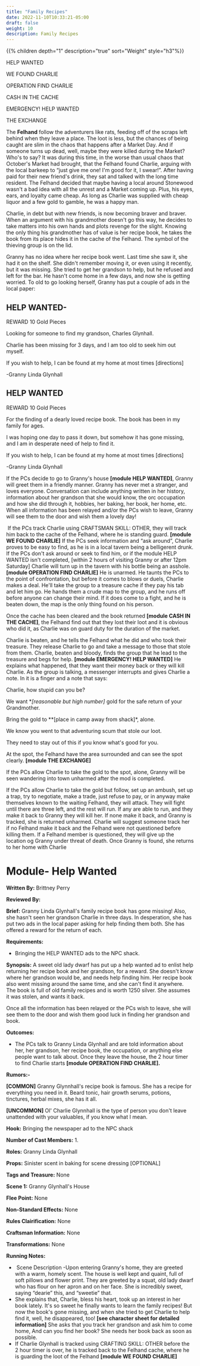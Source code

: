 ```yaml
---
title: "Family Recipes"
date: 2022-11-10T10:33:21-05:00
draft: false
weight: 10
description: Family Recipes
---
```


{{% children depth="1" description="true"  sort="Weight" style="h3"%}}

HELP WANTED

WE FOUND CHARLIE

OPERATION FIND CHARLIE

CASH IN THE CACHE

EMERGENCY! HELP WANTED

THE EXCHANGE

The **Felhand** follow the adventurers like rats, feeding off of the scraps left behind when they leave a place. The loot is less, but the chances of being caught are slim in the chaos that happens after a Market Day. And if someone turns up dead, well, maybe they were killed during the Market? Who's to say? It was during this time, in the worse than usual chaos that October's Market had brought, that the Felhand found Charlie, arguing with the local barkeep to “just give me one! I'm good for it, I swear!”. After having paid for their new friend's drink, they sat and talked with the long time resident. The Felhand decided that maybe having a local around Stonewood wasn't a bad idea with all the unrest and a Market coming up. Plus, his eyes, ears, and loyalty came cheap. As long as Charlie was supplied with cheap liquor and a few gold to gamble, he was a happy man. 

Charlie, in debt but with new friends, is now becoming braver and braver. When an argument with his grandmother doesn't go this way, he decides to take matters into his own hands and plots revenge for the slight. Knowing the only thing his grandmother has of value is her recipe book, he takes the book from its place hides it in the cache of the Felhand. The symbol of the thieving group is on the lid.

Granny has no idea where her recipe book went. Last time she saw it, she had it on the shelf. She didn't remember moving it, or even using it recently, but it was missing. She tried to get her grandson to help, but he refused and left for the bar. He hasn't come home in a few days, and now she is getting worried. To old to go looking herself, Granny has put a couple of ads in the local paper:

## HELP WANTED- 

REWARD 10 Gold Pieces

Looking for someone to find my grandson, Charles Glynhall. 

Charlie has been missing for 3 days, and I am too old to seek him out myself.

If you wish to help, I can be found at my home at most times [directions]

-Granny Linda Glynhall

## HELP WANTED

REWARD 10 Gold Pieces 

For the finding of a dearly loved recipe book. The book has been in my family for ages.

I was hoping one day to pass it down, but somehow it has gone missing, and I am in desperate need of help to find it. 

If you wish to help, I can be found at my home at most times [directions]

-Granny Linda Glynhall

If the PCs decide to go to Granny's house **[module HELP WANTED]**, Granny will greet them in a friendly manner. Granny has never met a stranger, and loves everyone. Conversation can include anything written in her history, information about her grandson that she would know, the orc occupation and how she did through it, hobbies, her baking, her book, her home, etc. When all information has been relayed and/or the PCs wish to leave, Granny will see them to the door and wish them a lovely day!

​	If the PCs track Charlie using CRAFTSMAN SKILL: OTHER, they will track him back to the cache of the Felhand, where he is standing guard. **[module WE FOUND CHARLIE]** If the PCs seek information and “ask around”, Charlie proves to be easy to find, as he is in a local tavern being a belligerent drunk. If the PCs don't ask around or seek to find him, or if the module HELP WANTED isn't completed, [within 2 hours of visiting Granny or after 12pm Saturday]  Charlie will turn up in the tavern with his bottle being an asshole. **[module OPERATION FIND CHARLIE]** He is unarmed. He taunts the PCs to the point of confrontation, but before it comes to blows or duels, Charlie makes a deal. He'll take the group to a treasure cache if they pay his tab and let him go. He hands them a crude map to the group, and he runs off before anyone can change their mind. If it does come to a fight, and he is beaten down, the map is the only thing found on his person.

Once the cache has been cleared and the book returned **[module CASH IN THE CACHE]**, the Felhand find out that they lost their loot and it is obvious who did it, as Charlie was on guard duty for the duration of the market. 

Charlie is beaten, and he tells the Felhand what he did and who took their treasure. They release Charlie to go and take a message to those that stole from them. Charlie, beaten and bloody, finds the group that he lead to the treasure and begs for help. **[module EMERGENCY! HELP WANTED]** He explains what happened, that they want their money back or they will kill Charlie. As the group is talking, a messenger interrupts and gives Charlie a note. In it is a finger and a note that says:

Charlie, how stupid can you be? 

We want **[reasonable but high number]* gold for the safe return of your Grandmother.

Bring the gold to **[place in camp away from shack]*, alone.

We know you went to that adventuring scum that stole our loot.

They need to stay out of this if you know what's good for you.

At the spot, the Felhand have the area surrounded and can see the spot clearly. **[module THE EXCHANGE]**

If the PCs allow Charlie to take the gold to the spot, alone, Granny will be seen wandering into town unharmed after the mod is completed.

If the PCs allow Charlie to take the gold but follow, set up an ambush, set up a trap, try to negotiate, make a trade, just refuse to pay, or in anyway make themselves known to the waiting Felhand, they will attack. They will fight until there are three left, and the rest will run. If any are able to run, and they make it back to Granny they will kill her. If none make it back, and Granny is tracked, she is returned unharmed. Charlie will suggest someone track her if no Felhand make it back and the Felhand were not questioned before killing them. If a Felhand member is questioned, they will give up the location og Granny under threat of death. Once Granny is found, she returns to her home with Charlie

# Module- Help Wanted

**Written By:** Brittney Perry

**Reviewed By:**

**Brief:** Granny Linda Glynhall's family recipe book has gone missing! Also, she hasn't seen her grandson Charlie in three days. In desperation, she has put two ads in the local paper asking for help finding them both. She has offered a reward for the return of each.

**Requirements:**

- Bringing the HELP WANTED ads to the NPC shack.

**Synopsis:**  A sweet old lady dwarf has put up a help wanted ad to enlist help returning her recipe book and her grandson, for a reward. She doesn't know where her grandson would be, and needs help finding him. Her recipe book also went missing around the same time, and she can't find it anywhere. The book is full of old family recipes and is worth 1250 silver. She assumes it was stolen, and wants it back.

Once all the information has been relayed or the PCs wish to leave, she will see them to the door and wish them good luck in finding her grandson and book.

**Outcomes:** 

- The PCs talk to Granny Linda Glynhall and are told information about her, her grandson, her recipe book, the occupation, or anything else people want to talk about. Once they leave the house, the 2 hour timer to find Charlie starts **[module OPERATION FIND CHARLIE].**

**Rumors:-**

**[COMMON]** Granny Glynnhall's recipe book is famous. She has a recipe for everything you need in it. Beard tonic, hair growth serums, potions, tinctures, herbal mixes, she has it all. 

**[UNCOMMON]** Ol' Charlie Glynnhall is the type of person you don't leave unattended with your valuables, if you know what I mean.

**Hook:** Bringing the newspaper ad to the NPC shack

**Number of Cast Members:** 1.

**Roles:** Granny Linda Glynhall 

**Props:** Sinister scent in baking for scene dressing [OPTIONAL] 

**Tags and Treasure:** None

**Scene 1:** Granny Glynhall's House

**Flee Point:** None

**Non-Standard Effects:** None

**Rules Clairification:** None

**Craftsman Information:** None

**Transformations:** None

**Running Notes:** 

- ​	Scene Description -Upon entering Granny's home, they are greeted with a warm, homely scent. The house is well kept and quaint, full of soft pillows and flower print. They are greeted by a squat, old lady dwarf who has flour on her apron and on her face. She is incredibly sweet, saying “dearie” this, and “sweetie” that.  
- She explains that, Charlie, bless his heart, took up an interest in her book lately. It's so sweet he finally wants to learn the family recipes! But now the book's gone missing, and when she tried to get Charlie to help find it, well, he disappeared, too! **[see character sheet for detailed information]** She asks that you track her grandson and ask him to come home, And can you find her book? She needs her book back as soon as possible.
- If Charlie Glynhall is tracked using CRAFTING SKILL: OTHER before the 2 hour timer is over, he is tracked back to the Felhand cache, where he is guarding the loot of the Felhand **[module WE FOUND CHARLIE]**



